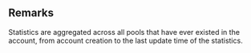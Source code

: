 ## Remarks  
 Statistics are aggregated across all pools that have ever existed in the             account, from account creation to the last update time of the statistics.